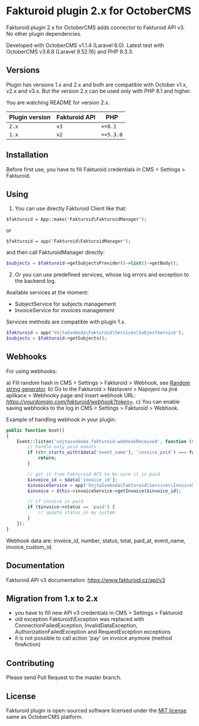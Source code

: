 # Fakturoid plugin 2.x for OctoberCMS

Fakturoid plugin 2.x for OctoberCMS adds connector to Fakturoid API v3. No other plugin dependencies.

Developed with OctoberCMS v1.1.4 (Laravel 6.0). Latest test with OctoberCMS v3.6.8 (Laravel 9.52.16) and PHP 8.3.3.

## Versions

Plugin has versions 1.x and 2.x and both are compatible with October v1.x, v2.x and v3.x.
But the version 2.x can be used only with PHP 8.1 and higher.

You are watching README for version 2.x.

| Plugin version | Fakturoid API | PHP       |
|----------------|---------------|-----------|
| `2.x`          | `v3`          | `>=8.1`   |
| `1.x`          | `v2`          | `>=5.3.0` |

## Installation

Before first use, you have to fill Fakturoid credentials in CMS > Settings > Fakturoid.

## Using

1. You can use directly Fakturoid Client like that:

`$fakturoid = App::make('Fakturoid\FakturoidManager');`

or

`$fakturoid = app('Fakturoid\FakturoidManager');`

and then call FakturoidManager directly:

```php
$subjects = $fakturoid->getSubjectsProvider()->list()->getBody();
```

2. Or you can use predefined services, whose log errors and exception to the backend log.

Available services at the moment:
- SubjectService for subjects management
- InvoiceService for invoices management

Services methods are compatible with plugin 1.x.

```php
$fakturoid = app('VojtaSvoboda\Fakturoid\Services\SubjectService');
$subjects = $fakturoid->getSubjects();
```

## Webhooks

For using webhooks:

a) Fill random hash in CMS > Settings > Fakturoid > Webhook, see [Random string generator](https://gen.7ka.cz/).
b) Go to the Fakturoid > Nastavení > Napojení na jiné aplikace > Webhooky page and insert webhook URL: _https://yourdomain.com/fakturoid/webhook?token=<random>_.
c) You can enable saving webhooks to the log in CMS > Settings > Fakturoid > Webhook.

Example of handling webhook in your plugin:

```php
public function boot()
{
    Event::listen('vojtasvoboda.fakturoid.webhookReceived', function ($data) {
        // handle only paid events
        if (str_starts_with($data['event_name'], 'invoice_paid') === false) {
            return;
        }

        // get it from Fakturoid API to be sure it is paid
        $invoice_id = $data['invoice_id'];
        $invoiceService = app('VojtaSvoboda\Fakturoid\Services\InvoiceService');
        $invoice = $this->invoiceService->getInvoice($invoice_id);

        // if invoice is paid
        if ($invoice->status == 'paid') {
            // update status in my system
        }
    });
}
```

Webhook data are: invoice_id, number, status, total, paid_at, event_name, invoice_custom_id.

## Documentation

Fakturoid API v3 documentation: https://www.fakturoid.cz/api/v3

## Migration from 1.x to 2.x

- you have to fill new API v3 credentials in CMS > Settings > Fakturoid
- old exception Fakturoid\Exception was replaced with ConnectionFailedException, InvalidDataException, AuthorizationFailedException and RequestException exceptions
- it is not possible to call action 'pay' on invoice anymore (method fireAction)

## Contributing

Please send Pull Request to the master branch.

## License

Fakturoid plugin is open-sourced software licensed under the [MIT license](http://opensource.org/licenses/MIT) same as
OctoberCMS platform.
